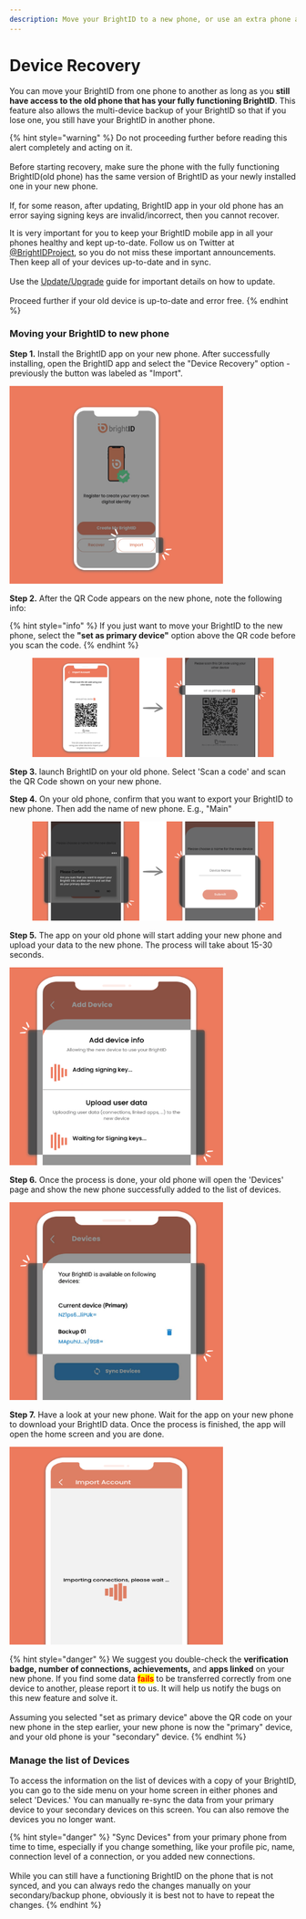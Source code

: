 ```yaml
---
description: Move your BrightID to a new phone, or use an extra phone as a backup
---
```


# Device Recovery

You can move your BrightID from one phone to another as long as you **still have access to the old phone that has your fully functioning BrightID**. This feature also allows the multi-device backup of your BrightID so that if you lose one, you still have your BrightID in another phone.

{% hint style="warning" %}
Do not proceeding further before reading this alert completely and acting on it.\
\
Before starting recovery, make sure the phone with the fully functioning BrightID(old phone) has the same version of BrightID as your newly installed one in your new phone.\
\
If, for some reason, after updating, BrightID app in your old phone has an error saying signing keys are invalid/incorrect, then you cannot recover.



It is very important for you to keep your BrightID mobile app in all your phones healthy and kept up-to-date. Follow us on Twitter at [@BrightIDProject](https://twitter.com/BrightIDProject), so you do not miss these important announcements. Then keep all of your devices up-to-date and in sync.\
\
Use the [Update/Upgrade](../update-upgrade.md) guide for important details on how to update.\
\
Proceed further if your old device is up-to-date and error free.
{% endhint %}

### Moving your BrightID to new phone

**Step 1.** Install the BrightID app on your new phone. After successfully installing, open the BrightID app and select the "Device Recovery" option - previously the button was labeled as "Import".

<div align="left">

<img src="../../.gitbook/assets/AddingDevice_Step1.png" alt="Select &#x22;Device Recovery&#x22; option" width="375">

</div>

**Step 2.** After the QR Code appears on the new phone, note the following info:

{% hint style="info" %}
If you just want to move your BrightID to the new phone, select the **"set as primary device"** option above the QR code before you scan the code.
{% endhint %}

<figure><img src="../../.gitbook/assets/AddingDevice_Step2.png" alt=""><figcaption></figcaption></figure>

**Step 3.** launch BrightID on your old phone. Select 'Scan a code' and scan the QR Code shown on your new phone.

**Step 4.** On your old phone, confirm that you want to export your BrightID to new phone. Then add the name of new phone. E.g., "Main"

<figure><img src="../../.gitbook/assets/AddingDevice_Step4_b.png" alt=""><figcaption></figcaption></figure>

**Step 5.** The app on your old phone will start adding your new phone and upload your data to the new phone. The process will take about 15-30 seconds.

<div align="left">

<img src="../../.gitbook/assets/AddingDevice_Step5.png" alt="" width="375">

</div>

**Step 6.** Once the process is done, your old phone will open the 'Devices' page and show the new phone successfully added to the list of devices.

<div align="left">

<img src="../../.gitbook/assets/AddingDevice_Step6.png" alt="" width="375">

</div>

**Step 7.** Have a look at your new phone. Wait for the app on your new phone to download your BrightID data. Once the process is finished, the app will open the home screen and you are done.

<div align="left">

<img src="../../.gitbook/assets/AddingDevice_Step7.png" alt="" width="375">

</div>

{% hint style="danger" %}
We suggest you double-check the **verification badge, number of connections, achievements,** and **apps linked** on your new phone. If you find some data <mark style="color:red;">**fails**</mark> to be transferred correctly from one device to another, please report it to us. It will help us notify the bugs on this new feature and solve it.\
\
Assuming you selected "set as primary device" above the QR code on your new phone in the step earlier, your new phone is now the "primary" device, and your old phone is your "secondary" device.
{% endhint %}

### Manage the list of Devices

To access the information on the list of devices with a copy of your BrightID, you can go to the side menu on your home screen in either phones and select 'Devices.' You can manually re-sync the data from your primary device to your secondary devices on this screen. You can also remove the devices you no longer want.

{% hint style="danger" %}
"Sync Devices" from your primary phone from time to time, especially if you change something, like your profile pic, name, connection level of a connection, or you added new connections.\
\
While you can still have a functioning BrightID on the phone that is not synced, and you can always redo the changes manually on your secondary/backup phone, obviously it is best not to have to repeat the changes.
{% endhint %}
